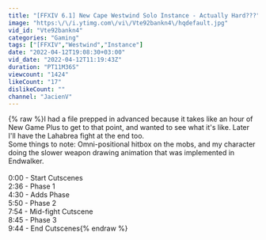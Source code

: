 ```yaml
---
title: "[FFXIV 6.1] New Cape Westwind Solo Instance - Actually Hard???"
image: "https:\/\/i.ytimg.com\/vi\/Vte92bankn4\/hqdefault.jpg"
vid_id: "Vte92bankn4"
categories: "Gaming"
tags: ["[FFXIV","Westwind","Instance"]
date: "2022-04-12T19:08:30+03:00"
vid_date: "2022-04-12T11:19:43Z"
duration: "PT11M36S"
viewcount: "1424"
likeCount: "17"
dislikeCount: ""
channel: "JacienV"
---
```

{% raw %}I had a file prepped in advanced because it takes like an hour of New Game Plus to get to that point, and wanted to see what it's like. Later I'll have the Lahabrea fight at the end too.<br />Some things to note: Omni-positional hitbox on the mobs, and my character doing the slower weapon drawing animation that was implemented in Endwalker.<br /><br />0:00 - Start Cutscenes<br />2:36 - Phase 1<br />4:30 - Adds Phase<br />5:50 - Phase 2<br />7:54 - Mid-fight Cutscene<br />8:45 - Phase 3<br />9:44 - End Cutscenes{% endraw %}
